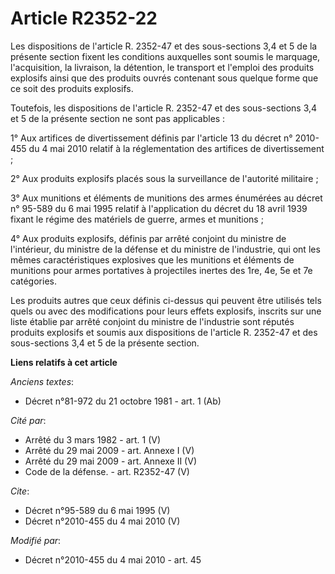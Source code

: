 # Article R2352-22

Les dispositions de l'article R. 2352-47 et des sous-sections 3,4 et 5 de la présente section fixent les conditions
auxquelles sont soumis le marquage, l'acquisition, la livraison, la détention, le transport et l'emploi des produits
explosifs ainsi que des produits ouvrés contenant sous quelque forme que ce soit des produits explosifs. 

Toutefois, les dispositions de l'article R. 2352-47 et des sous-sections 3,4 et 5 de la présente section ne sont pas
applicables : 

1° Aux artifices de divertissement définis par l'article 13 du décret n° 2010-455 du 4 mai 2010 relatif à la réglementation
des artifices de divertissement ; 

2° Aux produits explosifs placés sous la surveillance de l'autorité militaire ; 

3° Aux munitions et éléments de munitions des armes énumérées au décret n° 95-589 du 6 mai 1995 relatif à l'application du
décret du 18 avril 1939 fixant le régime des matériels de guerre, armes et munitions ; 

4° Aux produits explosifs, définis par arrêté conjoint du ministre de l'intérieur, du ministre de la défense et du ministre
de l'industrie, qui ont les mêmes caractéristiques explosives que les munitions et éléments de munitions pour armes
portatives à projectiles inertes des 1re, 4e, 5e et 7e catégories. 

Les produits autres que ceux définis ci-dessus qui peuvent être utilisés tels quels ou avec des modifications pour leurs
effets explosifs, inscrits sur une liste établie par arrêté conjoint du ministre de l'industrie sont réputés produits
explosifs et soumis aux dispositions de l'article R. 2352-47 et des sous-sections 3,4 et 5 de la présente section.

**Liens relatifs à cet article**

_Anciens textes_:

  - Décret n°81-972 du 21 octobre 1981 - art. 1 (Ab)

_Cité par_:

  - Arrêté du 3 mars 1982 - art. 1 (V)
  - Arrêté du 29 mai 2009 - art. Annexe I (V)
  - Arrêté du 29 mai 2009 - art. Annexe II (V)
  - Code de la défense. - art. R2352-47 (V)

_Cite_:

  - Décret n°95-589 du 6 mai 1995 (V)
  - Décret n°2010-455 du 4 mai 2010 (V)

_Modifié par_:

  - Décret n°2010-455 du 4 mai 2010 - art. 45
